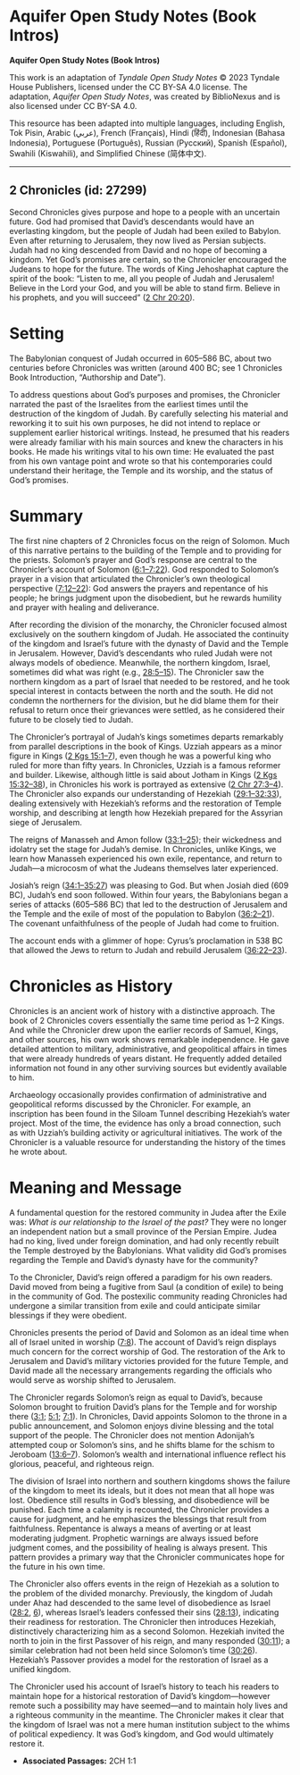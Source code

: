# Aquifer Open Study Notes (Book Intros)

**Aquifer Open Study Notes (Book Intros)**

This work is an adaptation of *Tyndale Open Study Notes* © 2023 Tyndale House Publishers, licensed under the CC BY\-SA 4\.0 license. The adaptation, *Aquifer Open Study Notes*, was created by BiblioNexus and is also licensed under CC BY\-SA 4\.0\.

This resource has been adapted into multiple languages, including English, Tok Pisin, Arabic (عربي), French (Français), Hindi (हिंदी), Indonesian (Bahasa Indonesia), Portuguese (Português), Russian (Русский), Spanish (Español), Swahili (Kiswahili), and Simplified Chinese (简体中文).



--------------------------------

## 2 Chronicles (id: 27299)

Second Chronicles gives purpose and hope to a people with an uncertain future. God had promised that David’s descendants would have an everlasting kingdom, but the people of Judah had been exiled to Babylon. Even after returning to Jerusalem, they now lived as Persian subjects. Judah had no king descended from David and no hope of becoming a kingdom. Yet God’s promises are certain, so the Chronicler encouraged the Judeans to hope for the future. The words of King Jehoshaphat capture the spirit of the book: “Listen to me, all you people of Judah and Jerusalem! Believe in the Lord your God, and you will be able to stand firm. Believe in his prophets, and you will succeed” ([2 Chr 20:20](https://ref.ly/2Chr20:20)).

Setting
=======

The Babylonian conquest of Judah occurred in 605–586 BC, about two centuries before Chronicles was written (around 400 BC; see 1 Chronicles Book Introduction, “Authorship and Date”).

To address questions about God’s purposes and promises, the Chronicler narrated the past of the Israelites from the earliest times until the destruction of the kingdom of Judah. By carefully selecting his material and reworking it to suit his own purposes, he did not intend to replace or supplement earlier historical writings. Instead, he presumed that his readers were already familiar with his main sources and knew the characters in his books. He made his writings vital to his own time: He evaluated the past from his own vantage point and wrote so that his contemporaries could understand their heritage, the Temple and its worship, and the status of God’s promises.

Summary
=======

The first nine chapters of 2 Chronicles focus on the reign of Solomon. Much of this narrative pertains to the building of the Temple and to providing for the priests. Solomon’s prayer and God’s response are central to the Chronicler’s account of Solomon ([6:1–7:22](https://ref.ly/2Chr6:1-2Chr7:22)). God responded to Solomon’s prayer in a vision that articulated the Chronicler’s own theological perspective ([7:12–22](https://ref.ly/2Chr7:12-2Chr7:22)): God answers the prayers and repentance of his people; he brings judgment upon the disobedient, but he rewards humility and prayer with healing and deliverance.

After recording the division of the monarchy, the Chronicler focused almost exclusively on the southern kingdom of Judah. He associated the continuity of the kingdom and Israel’s future with the dynasty of David and the Temple in Jerusalem. However, David’s descendants who ruled Judah were not always models of obedience. Meanwhile, the northern kingdom, Israel, sometimes did what was right (e.g., [28:5–15](https://ref.ly/2Chr28:5-2Chr28:15)). The Chronicler saw the northern kingdom as a part of Israel that needed to be restored, and he took special interest in contacts between the north and the south. He did not condemn the northerners for the division, but he did blame them for their refusal to return once their grievances were settled, as he considered their future to be closely tied to Judah.

The Chronicler’s portrayal of Judah’s kings sometimes departs remarkably from parallel descriptions in the book of Kings. Uzziah appears as a minor figure in Kings ([2 Kgs 15:1–7](https://ref.ly/2Kgs15:1-2Kgs15:7)), even though he was a powerful king who ruled for more than fifty years. In Chronicles, Uzziah is a famous reformer and builder. Likewise, although little is said about Jotham in Kings ([2 Kgs 15:32–38](https://ref.ly/2Kgs15:32-2Kgs15:38)), in Chronicles his work is portrayed as extensive ([2 Chr 27:3–4](https://ref.ly/2Chr27:3-2Chr27:4)). The Chronicler also expands our understanding of Hezekiah ([29:1–32:33](https://ref.ly/2Chr29:1-2Chr32:33)), dealing extensively with Hezekiah’s reforms and the restoration of Temple worship, and describing at length how Hezekiah prepared for the Assyrian siege of Jerusalem.

The reigns of Manasseh and Amon follow ([33:1–25](https://ref.ly/2Chr33:1-2Chr33:25)); their wickedness and idolatry set the stage for Judah’s demise. In Chronicles, unlike Kings, we learn how Manasseh experienced his own exile, repentance, and return to Judah—a microcosm of what the Judeans themselves later experienced.

Josiah’s reign ([34:1–35:27](https://ref.ly/2Chr34:1-2Chr35:27)) was pleasing to God. But when Josiah died (609 BC), Judah’s end soon followed. Within four years, the Babylonians began a series of attacks (605–586 BC) that led to the destruction of Jerusalem and the Temple and the exile of most of the population to Babylon ([36:2–21](https://ref.ly/2Chr36:2-2Chr36:21)). The covenant unfaithfulness of the people of Judah had come to fruition.

The account ends with a glimmer of hope: Cyrus’s proclamation in 538 BC that allowed the Jews to return to Judah and rebuild Jerusalem ([36:22–23](https://ref.ly/2Chr36:22-2Chr36:23)).

Chronicles as History
=====================

Chronicles is an ancient work of history with a distinctive approach. The book of 2 Chronicles covers essentially the same time period as 1–2 Kings. And while the Chronicler drew upon the earlier records of Samuel, Kings, and other sources, his own work shows remarkable independence. He gave detailed attention to military, administrative, and geopolitical affairs in times that were already hundreds of years distant. He frequently added detailed information not found in any other surviving sources but evidently available to him.

Archaeology occasionally provides confirmation of administrative and geopolitical reforms discussed by the Chronicler. For example, an inscription has been found in the Siloam Tunnel describing Hezekiah’s water project. Most of the time, the evidence has only a broad connection, such as with Uzziah’s building activity or agricultural initiatives. The work of the Chronicler is a valuable resource for understanding the history of the times he wrote about.

Meaning and Message
===================

A fundamental question for the restored community in Judea after the Exile was: *What is our relationship to the Israel of the past?* They were no longer an independent nation but a small province of the Persian Empire. Judea had no king, lived under foreign domination, and had only recently rebuilt the Temple destroyed by the Babylonians. What validity did God’s promises regarding the Temple and David’s dynasty have for the community?

To the Chronicler, David’s reign offered a paradigm for his own readers. David moved from being a fugitive from Saul (a condition of exile) to being in the community of God. The postexilic community reading Chronicles had undergone a similar transition from exile and could anticipate similar blessings if they were obedient.

Chronicles presents the period of David and Solomon as an ideal time when all of Israel united in worship ([7:8](https://ref.ly/2Chr7:8)). The account of David’s reign displays much concern for the correct worship of God. The restoration of the Ark to Jerusalem and David’s military victories provided for the future Temple, and David made all the necessary arrangements regarding the officials who would serve as worship shifted to Jerusalem.

The Chronicler regards Solomon’s reign as equal to David’s, because Solomon brought to fruition David’s plans for the Temple and for worship there ([3:1](https://ref.ly/2Chr3:1); [5:1](https://ref.ly/2Chr5:1); [7:1](https://ref.ly/2Chr7:1)). In Chronicles, David appoints Solomon to the throne in a public announcement, and Solomon enjoys divine blessing and the total support of the people. The Chronicler does not mention Adonijah’s attempted coup or Solomon’s sins, and he shifts blame for the schism to Jeroboam ([13:6–7](https://ref.ly/2Chr13:6-2Chr13:7)). Solomon’s wealth and international influence reflect his glorious, peaceful, and righteous reign.

The division of Israel into northern and southern kingdoms shows the failure of the kingdom to meet its ideals, but it does not mean that all hope was lost. Obedience still results in God’s blessing, and disobedience will be punished. Each time a calamity is recounted, the Chronicler provides a cause for judgment, and he emphasizes the blessings that result from faithfulness. Repentance is always a means of averting or at least moderating judgment. Prophetic warnings are always issued before judgment comes, and the possibility of healing is always present. This pattern provides a primary way that the Chronicler communicates hope for the future in his own time.

The Chronicler also offers events in the reign of Hezekiah as a solution to the problem of the divided monarchy. Previously, the kingdom of Judah under Ahaz had descended to the same level of disobedience as Israel ([28:2](https://ref.ly/2Chr28:2), [6](https://ref.ly/2Chr28:6)), whereas Israel’s leaders confessed their sins ([28:13](https://ref.ly/2Chr28:13)), indicating their readiness for restoration. The Chronicler then introduces Hezekiah, distinctively characterizing him as a second Solomon. Hezekiah invited the north to join in the first Passover of his reign, and many responded ([30:11](https://ref.ly/2Chr30:11)); a similar celebration had not been held since Solomon’s time ([30:26](https://ref.ly/2Chr30:26)). Hezekiah’s Passover provides a model for the restoration of Israel as a unified kingdom.

The Chronicler used his account of Israel’s history to teach his readers to maintain hope for a historical restoration of David’s kingdom—however remote such a possibility may have seemed—and to maintain holy lives and a righteous community in the meantime. The Chronicler makes it clear that the kingdom of Israel was not a mere human institution subject to the whims of political expediency. It was God’s kingdom, and God would ultimately restore it.

* **Associated Passages:** 2CH 1:1

